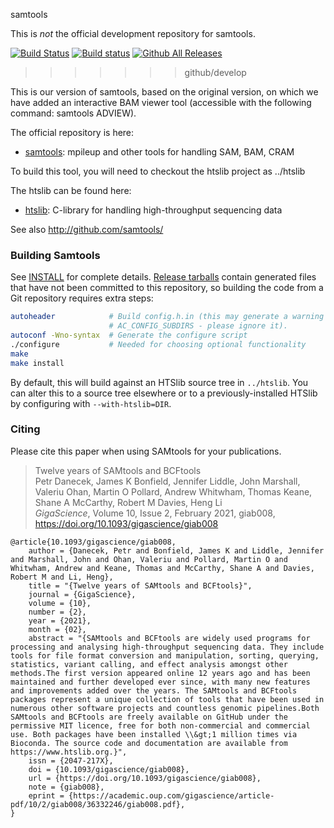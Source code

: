 samtools

This is *not* the official development repository for samtools.

[![Build Status](https://api.cirrus-ci.com/github/samtools/samtools.svg?branch=develop)](https://api.cirrus-ci.com/github/samtools/samtools)
[![Build status](https://ci.appveyor.com/api/projects/status/enujqi06jlqw493t/branch/develop?svg=true)](https://ci.appveyor.com/project/samtools/samtools/branch/develop)
[![Github All Releases](https://img.shields.io/github/downloads/samtools/samtools/total.svg)](https://github.com/samtools/samtools/releases/latest)
>>>>>>> github/develop

This is our version of samtools, based on the original version, on which we have added an interactive BAM viewer tool (accessible with the following command: samtools ADVIEW).

The official repository is here:
- [samtools](https://github.com/samtools/samtools): mpileup and other tools for handling SAM, BAM, CRAM

To build this tool, you will need to checkout the htslib project as ../htslib

The htslib can be found here:
- [htslib](https://github.com/samtools/htslib): C-library for handling high-throughput sequencing data

See also http://github.com/samtools/

### Building Samtools

See [INSTALL](INSTALL) for complete details.
[Release tarballs][download] contain generated files that have not been
committed to this repository, so building the code from a Git repository
requires extra steps:

```sh
autoheader            # Build config.h.in (this may generate a warning about
                      # AC_CONFIG_SUBDIRS - please ignore it).
autoconf -Wno-syntax  # Generate the configure script
./configure           # Needed for choosing optional functionality
make
make install
```

By default, this will build against an HTSlib source tree in `../htslib`.
You can alter this to a source tree elsewhere or to a previously-installed
HTSlib by configuring with `--with-htslib=DIR`.

[download]: http://www.htslib.org/download/

### Citing

Please cite this paper when using SAMtools for your publications.

> Twelve years of SAMtools and BCFtools </br>
> Petr Danecek, James K Bonfield, Jennifer Liddle, John Marshall, Valeriu Ohan, Martin O Pollard, Andrew Whitwham, Thomas Keane, Shane A McCarthy, Robert M Davies, Heng Li </br>
> _GigaScience_, Volume 10, Issue 2, February 2021, giab008, https://doi.org/10.1093/gigascience/giab008

```
@article{10.1093/gigascience/giab008,
    author = {Danecek, Petr and Bonfield, James K and Liddle, Jennifer and Marshall, John and Ohan, Valeriu and Pollard, Martin O and Whitwham, Andrew and Keane, Thomas and McCarthy, Shane A and Davies, Robert M and Li, Heng},
    title = "{Twelve years of SAMtools and BCFtools}",
    journal = {GigaScience},
    volume = {10},
    number = {2},
    year = {2021},
    month = {02},
    abstract = "{SAMtools and BCFtools are widely used programs for processing and analysing high-throughput sequencing data. They include tools for file format conversion and manipulation, sorting, querying, statistics, variant calling, and effect analysis amongst other methods.The first version appeared online 12 years ago and has been maintained and further developed ever since, with many new features and improvements added over the years. The SAMtools and BCFtools packages represent a unique collection of tools that have been used in numerous other software projects and countless genomic pipelines.Both SAMtools and BCFtools are freely available on GitHub under the permissive MIT licence, free for both non-commercial and commercial use. Both packages have been installed \\&gt;1 million times via Bioconda. The source code and documentation are available from https://www.htslib.org.}",
    issn = {2047-217X},
    doi = {10.1093/gigascience/giab008},
    url = {https://doi.org/10.1093/gigascience/giab008},
    note = {giab008},
    eprint = {https://academic.oup.com/gigascience/article-pdf/10/2/giab008/36332246/giab008.pdf},
}
```
